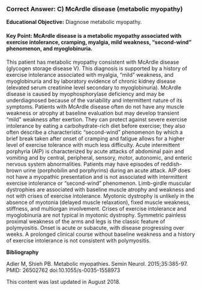 
### Correct Answer: C) McArdle disease (metabolic myopathy) 

**Educational Objective:** Diagnose metabolic myopathy.

#### **Key Point:** McArdle disease is a metabolic myopathy associated with exercise intolerance, cramping, myalgia, mild weakness, “second-wind” phenomenon, and myoglobinuria.

This patient has metabolic myopathy consistent with McArdle disease (glycogen storage disease V). This diagnosis is supported by a history of exercise intolerance associated with myalgia, “mild” weakness, and myoglobinuria and by laboratory evidence of chronic kidney disease (elevated serum creatinine level secondary to myoglobinuria). McArdle disease is caused by myophosphorylase deficiency and may be underdiagnosed because of the variability and intermittent nature of its symptoms. Patients with McArdle disease often do not have any muscle weakness or atrophy at baseline evaluation but may develop transient “mild” weakness after exertion. They can protect against severe exercise intolerance by eating a carbohydrate-rich diet before exercise; they also often describe a characteristic “second-wind” phenomenon by which a brief break taken after onset of cramping and fatigue allows for a higher level of exercise tolerance with much less difficulty.
Acute intermittent porphyria (AIP) is characterized by acute attacks of abdominal pain and vomiting and by central, peripheral, sensory, motor, autonomic, and enteric nervous system abnormalities. Patients may have episodes of reddish-brown urine (porphobilin and porphyrins) during an acute attack. AIP does not have a myopathic presentation and is not associated with intermittent exercise intolerance or “second-wind” phenomenon.
Limb-girdle muscular dystrophies are associated with baseline muscle atrophy and weakness and not with crises of exercise intolerance.
Myotonic dystrophy is unlikely in the absence of myotonia (delayed muscle relaxation), fixed muscle weakness, stiffness, and multiorgan involvement. Crises of exercise intolerance and myoglobinuria are not typical in myotonic dystrophy.
Symmetric painless proximal weakness of the arms and legs is the classic feature of polymyositis. Onset is acute or subacute, with disease progressing over weeks. A prolonged clinical course without baseline weakness and a history of exercise intolerance is not consistent with polymyositis.

**Bibliography**

Adler M, Shieh PB. Metabolic myopathies. Semin Neurol. 2015;35:385-97. PMID: 26502762 doi:10.1055/s-0035-1558973

This content was last updated in August 2018.
